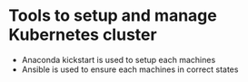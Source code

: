 # Tools to setup and manage Kubernetes cluster

- Anaconda kickstart is used to setup each machines
- Ansible is used to ensure each machines in correct states
